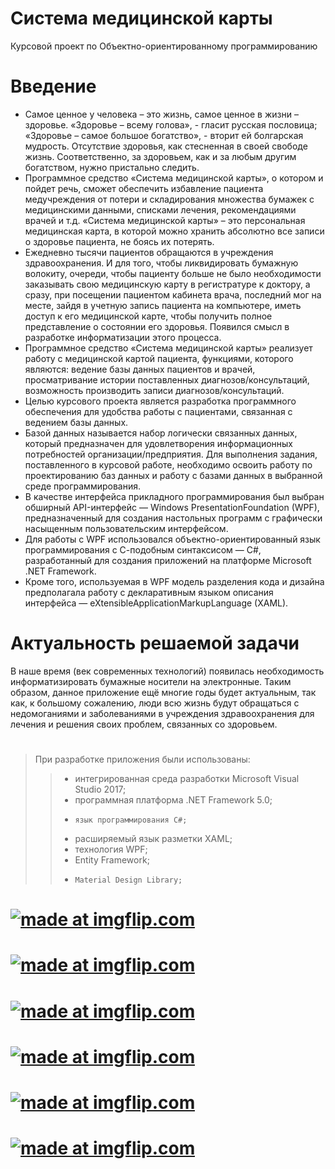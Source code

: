 # Система медицинской карты
Курсовой проект по Объектно-ориентированному программированию

# Введение
 - 	Самое ценное у человека – это жизнь, самое ценное в жизни – здоровье. «Здоровье – всему голова», - гласит русская пословица; «Здоровье – самое большое богатство», - вторит ей болгарская мудрость. Отсутствие здоровья, как стесненная в своей свободе жизнь. Соответственно, за здоровьем, как и за любым другим богатством, нужно пристально следить.
 - 	 Программное средство «Система медицинской карты», о котором и пойдет речь, сможет обеспечить избавление пациента медучреждения от потери и складирования множества бумажек с медицинскими данными, списками лечения, рекомендациями врачей и т.д.
«Система медицинской карты» – это персональная медицинская карта, в которой можно хранить абсолютно все записи о здоровье пациента, не боясь их потерять.
 - 	Ежедневно тысячи пациентов обращаются в учреждения здравоохранения. И для того, чтобы ликвидировать бумажную волокиту, очереди,  чтобы пациенту больше не было необходимости заказывать свою  медицинскую карту в регистратуре к доктору, а  сразу, при посещении пациентом кабинета врача, последний мог на месте, зайдя в учетную запись пациента на компьютере,  иметь доступ к его медицинской карте, чтобы получить полное представление о состоянии его здоровья. Появился смысл в разработке информатизации этого процесса.
 - 	Программное средство «Система медицинской карты» реализует работу с медицинской картой пациента, функциями, которого являются: ведение базы данных пациентов и врачей, просматривание истории поставленных диагнозов/консультаций, возможность производить записи диагнозов/консультаций. 
 - 	Целью курсового проекта является разработка программного обеспечения для удобства работы с пациентами, связанная с ведением базы данных.
 - 	Базой данных называется набор логически связанных данных, который предназначен для удовлетворения информационных потребностей организации/предприятия. Для выполнения задания, поставленного в курсовой работе, необходимо освоить работу по проектированию баз данных и работу с базами данных в выбранной среде программирования.
 - 	В качестве интерфейса прикладного программирования был выбран обширный API-интерфейс — Windows PresentationFoundation (WPF), предназначенный для создания настольных программ с графически насыщенным пользовательским интерфейсом. 
 - 	Для работы с WPF использовался объектно-ориентированный язык программирования с С-подобным синтаксисом — С#, разработанный для создания приложений на платформе Microsoft .NET Framework. 
 - 	Кроме того, используемая в WPF модель разделения кода и дизайна предполагала работу с декларативным языком описания интерфейса — eXtensibleApplicationMarkupLanguage (XAML). 

#

# Актуальность решаемой задачи
В наше время (век современных технологий) появилась необходимость информатизировать бумажные носители на электронные.
	Таким образом, данное приложение ещё многие годы будет актуальным, так как, к большому сожалению, люди всю жизнь будут обращаться с недомоганиями и заболеваниями в учреждения здравоохранения для лечения и решения своих проблем, связанных со здоровьем.

#
> При разработке приложения были использованы:
>>  - 	 интегрированная среда разработки Microsoft Visual Studio 2017;
>>  - 	 программная платформа .NET Framework 5.0;
>>  - 	  язык программирования C#;
>>  - 	 расширяемый язык разметки XAML;
>>  - 	 технология WPF;
>>  - 	 Entity Framework;
>>  - 	  Material Design Library;
#
# <a href="https://imgflip.com/gif/2axs1u"><img src="https://i.imgflip.com/2axs1u.gif" title="made at imgflip.com"/></a>
# <a href="https://imgflip.com/gif/2axsg6"><img src="https://i.imgflip.com/2axsg6.gif" title="made at imgflip.com"/></a>
# <a href="https://imgflip.com/gif/2axsmh"><img src="https://i.imgflip.com/2axsmh.gif" title="made at imgflip.com"/></a>
# <a href="https://imgflip.com/gif/2axsru"><img src="https://i.imgflip.com/2axsru.gif" title="made at imgflip.com"/></a>
# <a href="https://imgflip.com/gif/2axsuq"><img src="https://i.imgflip.com/2axsuq.gif" title="made at imgflip.com"/></a>
# <a href="https://imgflip.com/gif/2axsxk"><img src="https://i.imgflip.com/2axsxk.gif" title="made at imgflip.com"/></a>
